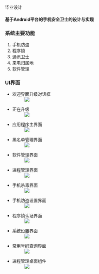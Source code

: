 <link rel="stylesheet" href="http://cdn.bootcss.com/twitter-bootstrap/3.0.1/css/bootstrap.min.css">
<link rel="stylesheet" href="http://cdn.bootcss.com/twitter-bootstrap/3.0.1/css/bootstrap-theme.min.css">
<script src="http://cdn.bootcss.com/twitter-bootstrap/3.0.1/js/bootstrap.min.js"></script>

<div class="container">
	<span class="label label-success">毕业设计</span>
	<h4 class="alert alert-info text-center">基于Android平台的手机安全卫士的设计与实现</h4>
	<div class="panel panel-success" style="margin-top: 10px;">
		<div class="panel-heading">
			<h3 class="panel-title">系统主要功能</h3>
		</div>
		<div class="panel-body">
			<ol>
				<li>手机防盗</li>
				<li>程序锁</li>
				<li>通讯卫士</li>
				<li>来电归属地</li>
				<li>软件管理</li>
			</ol>
		</div>
	</div>
	<div class="panel panel-success" style="margin-top: 10px;">
		<div class="panel-heading">
			<h3 class="panel-title">UI界面</h3>
		</div>
		<div class="panel-body">
			<ul class="list-inline">
				<li>
					<dl>
						<dt>
							欢迎界面升级对话框
						</dt>
						<dd>
							<img src="http://bingoshare.u.qiniudn.com/FrogCare/1%E6%AC%A2%E8%BF%8E%E7%95%8C%E9%9D%A2%E5%8D%87%E7%BA%A7%E5%AF%B9%E8%AF%9D%E6%A1%86.png?imageView/2/w/320/h/480" class="img-thumbnail">
						</dd>
					</dl>
				</li>
				<li>
					<dl>
						<dt>
							正在升级
						</dt>
						<dd>
							<img src="http://bingoshare.u.qiniudn.com/FrogCare/2%E6%AD%A3%E5%9C%A8%E5%8D%87%E7%BA%A7.png?imageView/2/w/320/h/480" class="img-thumbnail">
						</dd>
					</dl>
				</li>
				<li>
					<dl>
						<dt>
							应用程序主界面
						</dt>
						<dd>
							<img src="http://bingoshare.u.qiniudn.com/FrogCare/3%E5%BA%94%E7%94%A8%E7%A8%8B%E5%BA%8F%E4%B8%BB%E7%95%8C%E9%9D%A2.png?imageView/2/w/320/h/480" class="img-thumbnail">
						</dd>
					</dl>
				</li>
				<li>
					<dl>
						<dt>
							黑名单管理界面
						</dt>
						<dd>
							<img src="http://bingoshare.u.qiniudn.com/FrogCare/18%E6%B7%BB%E5%8A%A0%E9%BB%91%E5%90%8D%E5%8D%95.png?imageView/2/w/320/h/480" class="img-thumbnail">
						</dd>
					</dl>
				</li>
				<li>
					<dl>
						<dt>
							软件管理界面
						</dt>
						<dd>
							<img src="http://bingoshare.u.qiniudn.com/FrogCare/6%E8%BD%AF%E4%BB%B6%E7%AE%A1%E7%90%86%E7%95%8C%E9%9D%A2.png?imageView/2/w/320/h/480" class="img-thumbnail">
						</dd>
					</dl>
				</li>
				<li>
					<dl>
						<dt>
							进程管理界面
						</dt>
						<dd>
							<img src="http://bingoshare.u.qiniudn.com/FrogCare/7%E8%BF%9B%E7%A8%8B%E7%AE%A1%E7%90%86%E7%95%8C%E9%9D%A2.png?imageView/2/w/320/h/480" class="img-thumbnail">
						</dd>
					</dl>
				</li>
				<li>
					<dl>
						<dt>
							手机杀毒界面
						</dt>
						<dd>
							<img src="http://bingoshare.u.qiniudn.com/FrogCare/9%E6%89%8B%E6%9C%BA%E6%9D%80%E6%AF%92%E7%95%8C%E9%9D%A2.png?imageView/2/w/320/h/480" class="img-thumbnail">
						</dd>
					</dl>
				</li>
				<li>
					<dl>
						<dt>
							手机防盗设置界面
						</dt>
						<dd>
							<img src="http://bingoshare.u.qiniudn.com/FrogCare/23%E7%BB%91%E5%AE%9A%E5%AE%89%E5%85%A8%E6%89%8B%E6%9C%BA%E5%8F%B7%E7%A0%81.png?imageView/2/w/320/h/480" class="img-thumbnail">
						</dd>
					</dl>
				</li>
				<li>
					<dl>
						<dt>
							程序锁认证界面
						</dt>
						<dd>
							<img src="http://bingoshare.u.qiniudn.com/FrogCare/15%E7%A8%8B%E5%BA%8F%E9%94%81%E8%AE%A4%E8%AF%81%E7%95%8C%E9%9D%A2.png?imageView/2/w/320/h/480" class="img-thumbnail">
						</dd>
					</dl>
				</li>
				<li>
					<dl>
						<dt>
							系统设置界面
						</dt>
						<dd>
							<img src="http://bingoshare.u.qiniudn.com/FrogCare/14%E7%B3%BB%E7%BB%9F%E8%AE%BE%E7%BD%AE%E7%95%8C%E9%9D%A2.png?imageView/2/w/320/h/480" class="img-thumbnail">
						</dd>
					</dl>
				</li>
				<li>
					<dl>
						<dt>
							常用号码查询界面
						</dt>
						<dd>
							<img src="http://bingoshare.u.qiniudn.com/FrogCare/13%E5%B8%B8%E7%94%A8%E5%8F%B7%E7%A0%81%E6%9F%A5%E8%AF%A2%E7%95%8C%E9%9D%A2.png?imageView/2/w/320/h/480" class="img-thumbnail">
						</dd>
					</dl>
				</li>
				<li>
					<dl>
						<dt>
							进程管理桌面组件
						</dt>
						<dd>
							<img src="http://bingoshare.u.qiniudn.com/FrogCare/%E8%BF%9B%E7%A8%8B%E7%AE%A1%E7%90%86%E6%A1%8C%E9%9D%A2%E7%BB%84%E4%BB%B6.png?imageView/2/w/320/h/480" class="img-thumbnail">
						</dd>
					</dl>
				</li>
			</ul>
		</div>
	</div>
</div>


